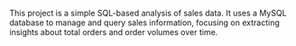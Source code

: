 This project is a simple SQL-based analysis of sales data. 
It uses a MySQL database to manage and query sales information, focusing on extracting insights about total orders and order volumes over time.

